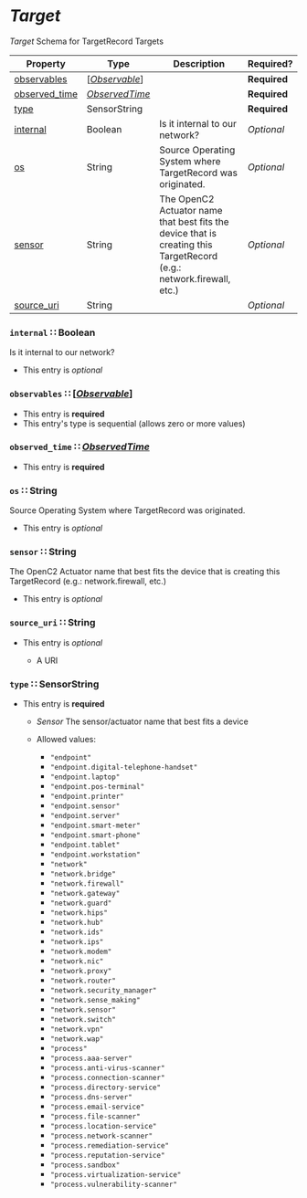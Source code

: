 <a id="map59"></a>
# *Target*

*Target* Schema for TargetRecord Targets

| Property | Type | Description | Required? |
| -------- | ---- | ----------- | --------- |
|[observables](#observables-observableobservablemdmap60)|[[*Observable*](./Observable.md#map60)]| |**Required**|
|[observed_time](#observed_time-observedtimeobservedtimemdmap61)|[*ObservedTime*](./ObservedTime.md#map61)| |**Required**|
|[type](#type-sensorstring)|SensorString| |**Required**|
|[internal](#internal-boolean)|Boolean|Is it internal to our network?|_Optional_|
|[os](#os-string)|String|Source Operating System where TargetRecord was originated.|_Optional_|
|[sensor](#sensor-string)|String|The OpenC2 Actuator name that best fits the device that is creating this TargetRecord (e.g.: network.firewall, etc.)|_Optional_|
|[source_uri](#source_uri-string)|String| |_Optional_|


<a id="internal-boolean"></a>
### `internal` ∷ Boolean

Is it internal to our network?

* This entry is _optional_



<a id="observables-observableobservablemdmap60"></a>
### `observables` ∷ [[*Observable*](./Observable.md#map60)]

* This entry is **required**
* This entry's type is sequential (allows zero or more values)


<a id="observed_time-observedtimeobservedtimemdmap61"></a>
### `observed_time` ∷ [*ObservedTime*](./ObservedTime.md#map61)

* This entry is **required**


<a id="os-string"></a>
### `os` ∷ String

Source Operating System where TargetRecord was originated.

* This entry is _optional_



<a id="sensor-string"></a>
### `sensor` ∷ String

The OpenC2 Actuator name that best fits the device that is creating this TargetRecord (e.g.: network.firewall, etc.)

* This entry is _optional_



<a id="source_uri-string"></a>
### `source_uri` ∷ String

* This entry is _optional_


  * A URI

<a id="type-sensorstring"></a>
### `type` ∷ SensorString

* This entry is **required**


  * *Sensor* The sensor/actuator name that best fits a device

  * Allowed values:
    * `"endpoint"`
    * `"endpoint.digital-telephone-handset"`
    * `"endpoint.laptop"`
    * `"endpoint.pos-terminal"`
    * `"endpoint.printer"`
    * `"endpoint.sensor"`
    * `"endpoint.server"`
    * `"endpoint.smart-meter"`
    * `"endpoint.smart-phone"`
    * `"endpoint.tablet"`
    * `"endpoint.workstation"`
    * `"network"`
    * `"network.bridge"`
    * `"network.firewall"`
    * `"network.gateway"`
    * `"network.guard"`
    * `"network.hips"`
    * `"network.hub"`
    * `"network.ids"`
    * `"network.ips"`
    * `"network.modem"`
    * `"network.nic"`
    * `"network.proxy"`
    * `"network.router"`
    * `"network.security_manager"`
    * `"network.sense_making"`
    * `"network.sensor"`
    * `"network.switch"`
    * `"network.vpn"`
    * `"network.wap"`
    * `"process"`
    * `"process.aaa-server"`
    * `"process.anti-virus-scanner"`
    * `"process.connection-scanner"`
    * `"process.directory-service"`
    * `"process.dns-server"`
    * `"process.email-service"`
    * `"process.file-scanner"`
    * `"process.location-service"`
    * `"process.network-scanner"`
    * `"process.remediation-service"`
    * `"process.reputation-service"`
    * `"process.sandbox"`
    * `"process.virtualization-service"`
    * `"process.vulnerability-scanner"`
